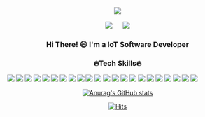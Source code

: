  <div align=center>
	 
  <img src="https://capsule-render.vercel.app/api?type=shark&color=auto&text=IoT%20Software%20Developer&fontAlignY=50&fontSize=40&height=150">
  <br>
  <br>

  
<a href="mailto:TaehyeonEntus@gmail.com">
    <img
        src="https://img.shields.io/badge/Gmail-d14836?style=flat-square&logo=Gmail&logoColor=white&link=mailto:TaehyeonEntus@gmail.com"        
	style="height : auto; margin-left : 10px; margin-right : 10px;"/></a>
  <a href="https://instagram.com/r1ax0gus">
    <img 
        src="http://img.shields.io/badge/-Instagram-F1007E?style=flat&logo=Instagram&logoColor=white&link=https://instagram.com/r1ax0gus/"
        style="height : auto; margin-left : 10px; margin-right : 10px;"/>
  </a>
  
  ### Hi There! 😄 I'm a IoT Software Developer
  
  ### 🔥Tech Skills🔥
  
 </div>
 
<img src="https://img.shields.io/badge/C-A8B9CC?style=flat-square&logo=C&logoColor=black"/>
<img src="https://img.shields.io/badge/C%23-512BD4?style=flat-square&logo=Csharp&logoColor=white"/>
<img src="https://img.shields.io/badge/C++-0599C4?style=flat-square&logo=C%2B%2B&logoColor=white"/>
<img src="https://img.shields.io/badge/Python-3776AB?style=flat-square&logo=Python&logoColor=white"/>
<img src="https://img.shields.io/badge/JavaScript-F7DF1E?style=flat-square&logo=Javascript&logoColor=black"/>
<img src="https://img.shields.io/badge/Java-007396?style=flat-square&logo=Openjdk&logoColor=white"/>
<img src="https://img.shields.io/badge/Node.js-339933?style=flat-square&logo=Node.js&logoColor=white"/>
<img src="https://img.shields.io/badge/Express-000000?style=flat-square&logo=Express&logoColor=white"/>
<img src="https://img.shields.io/badge/Spring-6DB33F?style=flat-square&logo=Spring&logoColor=white"/>
<img src="https://img.shields.io/badge/Spring%20Boot-6DB33F?style=flat-square&logo=Springboot&logoColor=white"/>
<img src="https://img.shields.io/badge/Linux-FCC624?style=flat-square&logo=Linux&logoColor=black"/>
<img src="https://img.shields.io/badge/GitHub-181717?style=flat-square&logo=Github&logoColor=white"/>
<img src="https://img.shields.io/badge/Git-F05032?style=flat-square&logo=Git&logoColor=white"/>
<img src="https://img.shields.io/badge/Raspberry%20Pi-A22846?style=flat-square&logo=RaspberryPi&logoColor=white"/>
<img src="https://img.shields.io/badge/Arduino-00878F?style=flat-square&logo=Arduino&logoColor=white"/>
<img src="https://img.shields.io/badge/Verilog%20HDL-AC162C?style=flat-square&logo=Vonage&logoColor=white"/>
<img src="https://img.shields.io/badge/HTML-E34F26?style=flat-square&logo=HTML5&logoColor=white"/>
<img src="https://img.shields.io/badge/CSS-1572B6?style=flat-square&logo=CSS3&logoColor=white"/>
<img src="https://img.shields.io/badge/Pug-A86454?style=flat-square&logo=Pug&logoColor=white"/>
<img src="https://img.shields.io/badge/R-276DC3?style=flat-square&logo=R&logoColor=white"/>
<img src="https://img.shields.io/badge/MySQL-4479A1?style=flat-square&logo=MySQL&logoColor=white"/>
<img src="https://img.shields.io/badge/Windows-0078D4?style=flat-square&logo=Windows&logoColor=white"/>
<div align=center>
	
 [![Anurag's GitHub stats](https://github-readme-stats.vercel.app/api?username=TaehyeonEntus&hide=contribs)](https://github.com/anuraghazra/github-readme-stats)

 [![Hits](https://hits.seeyoufarm.com/api/count/incr/badge.svg?url=https%3A%2F%2Fgithub.com%2FTaehyeonEntus&count_bg=%2379C83D&title_bg=%235CAE4C&icon=&icon_color=%23368C3F&title=hits&edge_flat=false)](https://hits.seeyoufarm.com)

</div>
